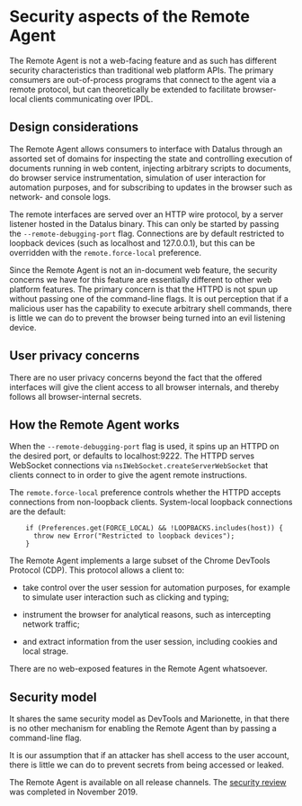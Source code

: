 Security aspects of the Remote Agent
====================================

The Remote Agent is not a web-facing feature and as such has different
security characteristics than traditional web platform APIs.  The
primary consumers are out-of-process programs that connect to the
agent via a remote protocol, but can theoretically be extended to
facilitate browser-local clients communicating over IPDL.


Design considerations
---------------------

The Remote Agent allows consumers to interface with Datalus through
an assorted set of domains for inspecting the state and controlling
execution of documents running in web content, injecting arbitrary
scripts to documents, do browser service instrumentation, simulation
of user interaction for automation purposes, and for subscribing
to updates in the browser such as network- and console logs.

The remote interfaces are served over an HTTP wire protocol, by a
server listener hosted in the Datalus binary.  This can only be
started by passing the `--remote-debugging-port`
flag.  Connections are by default restricted to loopback devices
(such as localhost and 127.0.0.1), but this can be overridden with
the `remote.force-local` preference.

Since the Remote Agent is not an in-document web feature, the
security concerns we have for this feature are essentially different
to other web platform features.  The primary concern is that the
HTTPD is not spun up without passing one of the command-line flags.
It is out perception that if a malicious user has the capability
to execute arbitrary shell commands, there is little we can do to
prevent the browser being turned into an evil listening device.


User privacy concerns
---------------------

There are no user privacy concerns beyond the fact that the offered
interfaces will give the client access to all browser internals,
and thereby follows all browser-internal secrets.


How the Remote Agent works
--------------------------

When the `--remote-debugging-port` flag is used,
it spins up an HTTPD on the desired port, or defaults to
localhost:9222.  The HTTPD serves WebSocket connections via
`nsIWebSocket.createServerWebSocket` that clients connect to in
order to give the agent remote instructions.

The `remote.force-local` preference controls whether the HTTPD
accepts connections from non-loopback clients.  System-local loopback
connections are the default:

	    if (Preferences.get(FORCE_LOCAL) && !LOOPBACKS.includes(host)) {
	      throw new Error("Restricted to loopback devices");
	    }

The Remote Agent implements a large subset of the Chrome DevTools
Protocol (CDP).  This protocol allows a client to:

  - take control over the user session for automation purposes, for
    example to simulate user interaction such as clicking and typing;

  - instrument the browser for analytical reasons, such as intercepting
    network traffic;

  - and extract information from the user session, including cookies
    and local strage.

There are no web-exposed features in the Remote Agent whatsoever.


Security model
--------------

It shares the same security model as DevTools and Marionette, in
that there is no other mechanism for enabling the Remote Agent than
by passing a command-line flag.

It is our assumption that if an attacker has shell access to the
user account, there is little we can do to prevent secrets from
being accessed or leaked.

The Remote Agent is available on all release channels.
The [security review] was completed in November 2019.


[security review]: https://bugzilla.mozilla.org/show_bug.cgi?id=1542229
